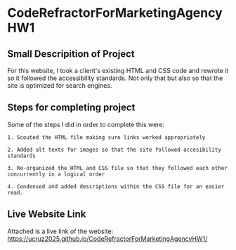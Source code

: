 # CodeRefractorForMarketingAgencyHW1

## Small Descripition of Project
For this website, I took a client's existing HTML and CSS code and rewrote it so it followed the accessibility standards. Not only that but also so that the site is optimized for search engines.

## Steps for completing project
Some of the steps I did in order to complete this were:

    1. Scouted the HTML file making sure links worked appropriately

    2. Added alt texts for images so that the site followed accesibility standards

    3. Re-organized the HTML and CSS file so that they followed each other concurrently in a logical order

    4. Condensed and added descriptions within the CSS file for an easier read.

## Live Website Link
Attached is a live link of the website: https://ucruz2025.github.io/CodeRefractorForMarketingAgencyHW1/